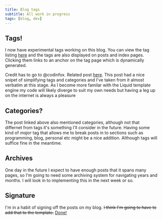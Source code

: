 ```yaml
---
title: Blog tags
subtitle: All work in progress
tags: [blog, dev]
---
```


## Tags!

I now have experimental tags working on this blog. You can view the tag listing [here](/blog/tag) and the tags are also displayed on posts and index pages. Clicking them links to an anchor on the tag page which is dynamically generated.
<!--more-->

Credit has to go to @codinfox. Related post [here](https://codinfox.github.io/dev/2015/03/06/use-tags-and-categories-in-your-jekyll-based-github-pages/).
This post had a nice snipet of simplifying tags and categories and I've taken from it almost verbatim at this stage. As I become more
familar with the Liquid template engine my code will likely diverge to suit my own needs but having a leg up on the internet is always
a pleasure

## Categories?

The post linked above also mentioned categories, although not that differnet from tags it's something I'll consider in the future. 
Having some kind of *major* tag that allows me to break posts in to sections such as programming, blog, personal etc might be a nice
addition. Although tags will suffice fine in the meantime.

## Archives

One day in the future I expect to have enough posts that it spans many pages, so I'm going to need some archiving system for navigating
years and months. I will look in to implementing this in the next week or so.

## Signature

I'm in a habit of signing off the posts on my blog. <del>I think I'm going to have to add that to the template.</del>
[Done!](https://github.com/nevercast/nevercast.github.io/commit/2abe421390d8fee6ec2356e77660414145071257)

